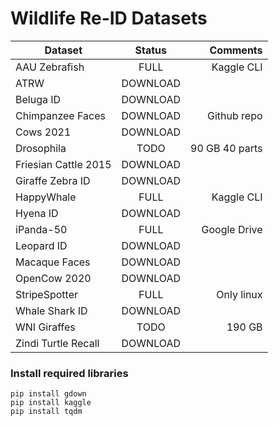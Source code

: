 # Wildlife Re-ID Datasets



| Dataset              |    Status     |    Comments    |
|----------------------|:-------------:|---------------:|
| AAU Zebrafish        |   FULL        | Kaggle CLI     |
| ATRW                 |   DOWNLOAD    |                |
| Beluga ID            |   DOWNLOAD    |                |
| Chimpanzee Faces     |   DOWNLOAD    | Github repo    |
| Cows 2021            |   DOWNLOAD    |                |
| Drosophila           |   TODO        | 90 GB 40 parts |
| Friesian Cattle 2015 |   DOWNLOAD    |                |
| Giraffe Zebra ID     |   DOWNLOAD    |                |
| HappyWhale           |   FULL        | Kaggle CLI     |
| Hyena ID             |   DOWNLOAD    |                |
| iPanda-50            |   FULL        | Google Drive   |
| Leopard ID           |   DOWNLOAD    |                |
| Macaque Faces        |   DOWNLOAD    |                |
| OpenCow 2020         |   DOWNLOAD    |                |
| StripeSpotter        |   FULL        | Only linux     |
| Whale Shark ID       |   DOWNLOAD    |                |
| WNI Giraffes         |   TODO        | 190 GB         |
| Zindi Turtle Recall  |   DOWNLOAD    |                |


### Install required libraries
```
pip install gdown
pip install kaggle
pip install tqdm
```